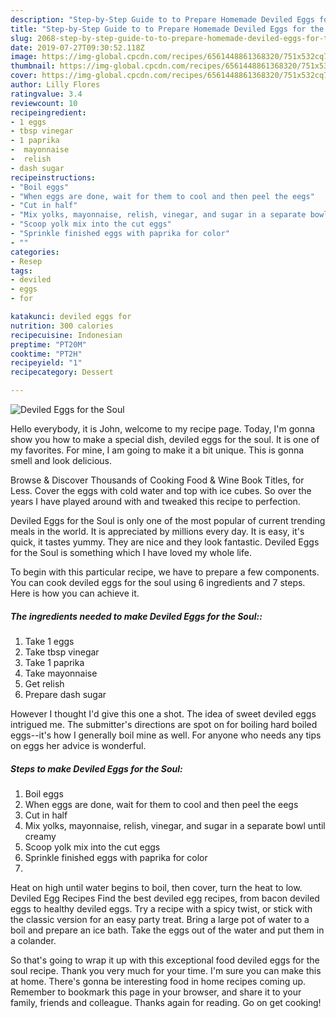 ```yaml
---
description: "Step-by-Step Guide to to Prepare Homemade Deviled Eggs for the Soul"
title: "Step-by-Step Guide to to Prepare Homemade Deviled Eggs for the Soul"
slug: 2068-step-by-step-guide-to-to-prepare-homemade-deviled-eggs-for-the-soul
date: 2019-07-27T09:30:52.118Z
image: https://img-global.cpcdn.com/recipes/6561448861368320/751x532cq70/deviled-eggs-for-the-soul-recipe-main-photo.jpg
thumbnail: https://img-global.cpcdn.com/recipes/6561448861368320/751x532cq70/deviled-eggs-for-the-soul-recipe-main-photo.jpg
cover: https://img-global.cpcdn.com/recipes/6561448861368320/751x532cq70/deviled-eggs-for-the-soul-recipe-main-photo.jpg
author: Lilly Flores
ratingvalue: 3.4
reviewcount: 10
recipeingredient:
- 1 eggs
- tbsp vinegar
- 1 paprika
-  mayonnaise
-  relish
- dash sugar
recipeinstructions:
- "Boil eggs"
- "When eggs are done, wait for them to cool and then peel the eegs"
- "Cut in half"
- "Mix yolks, mayonnaise, relish, vinegar, and sugar in a separate bowl until creamy"
- "Scoop yolk mix into the cut eggs"
- "Sprinkle finished eggs with paprika for color"
- ""
categories:
- Resep
tags:
- deviled
- eggs
- for

katakunci: deviled eggs for
nutrition: 300 calories
recipecuisine: Indonesian
preptime: "PT20M"
cooktime: "PT2H"
recipeyield: "1"
recipecategory: Dessert

---
```



![Deviled Eggs for the Soul](https://img-global.cpcdn.com/recipes/6561448861368320/751x532cq70/deviled-eggs-for-the-soul-recipe-main-photo.jpg)

Hello everybody, it is John, welcome to my recipe page. Today, I'm gonna show you how to make a special dish, deviled eggs for the soul. It is one of my favorites. For mine, I am going to make it a bit unique. This is gonna smell and look delicious.

Browse &amp; Discover Thousands of Cooking Food &amp; Wine Book Titles, for Less. Cover the eggs with cold water and top with ice cubes. So over the years I have played around with and tweaked this recipe to perfection.

Deviled Eggs for the Soul is only one of the most popular of current trending meals in the world. It is appreciated by millions every day. It is easy, it's quick, it tastes yummy. They are nice and they look fantastic. Deviled Eggs for the Soul is something which I have loved my whole life.


To begin with this particular recipe, we have to prepare a few components. You can cook deviled eggs for the soul using 6 ingredients and 7 steps. Here is how you can achieve it.

##### The ingredients needed to make Deviled Eggs for the Soul::

1. Take 1 eggs
1. Take tbsp vinegar
1. Take 1 paprika
1. Take  mayonnaise
1. Get  relish
1. Prepare dash sugar


However I thought I&#39;d give this one a shot. The idea of sweet deviled eggs intrigued me. The submitter&#39;s directions are spot on for boiling hard boiled eggs--it&#39;s how I generally boil mine as well. For anyone who needs any tips on eggs her advice is wonderful. 

##### Steps to make Deviled Eggs for the Soul:

1. Boil eggs
1. When eggs are done, wait for them to cool and then peel the eegs
1. Cut in half
1. Mix yolks, mayonnaise, relish, vinegar, and sugar in a separate bowl until creamy
1. Scoop yolk mix into the cut eggs
1. Sprinkle finished eggs with paprika for color
1. 


Heat on high until water begins to boil, then cover, turn the heat to low. Deviled Egg Recipes Find the best deviled egg recipes, from bacon deviled eggs to healthy deviled eggs. Try a recipe with a spicy twist, or stick with the classic version for an easy party treat. Bring a large pot of water to a boil and prepare an ice bath. Take the eggs out of the water and put them in a colander. 

So that's going to wrap it up with this exceptional food deviled eggs for the soul recipe. Thank you very much for your time. I'm sure you can make this at home. There's gonna be interesting food in home recipes coming up. Remember to bookmark this page in your browser, and share it to your family, friends and colleague. Thanks again for reading. Go on get cooking!
